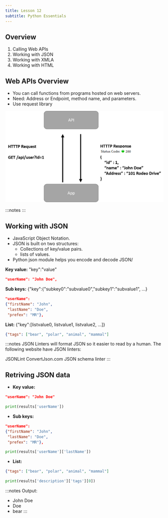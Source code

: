 ```yaml
---
title: Lesson 12
subtitle: Python Essentials
---
```


## Overview

1. Calling Web APIs 
1. Working with JSON
1. Working with XMLA
1. Working with HTML

## Web APIs Overview

- You can call functions from programs hosted on web servers.
- Need: Address or Endpoint, method name, and parameters.
- Use request library

![image](../media/api.png)

:::notes
:::

## Working with JSON

- JavaScript Object Notation.
- JSON is built on two structures:
  - Collections of key/value pairs.
  - lists of values.
- Python json module helps you encode and decode JSON/

**Key value:** "key":"value"

```json
"userName": "John Doe", 
```

**Sub keys:** {"key":{"subkey0":"subvalue0","subkey1":"subvalue1", …}

```json
"userName":
{"firstName": "John",
 "lastName": "Doe", 
 "prefex": "MR"},
```

**List:** {"key":[listvalue0, listvalue1, listvalue2, …]}

```json
{"tags": ["bear", "polar", "animal", "mammal"] 
```

:::notes
JSON Linters will format JSON so it easier to read by a human. The following website have JSON linters:

JSONLint
ConvertJson.com
JSON schema linter
:::

## Retriving JSON data

- **Key value:** 

```json
"userName": "John Doe" 
```

```python
print(results['userName'])
```

- **Sub keys:** 

```json
"userName":
{"firstName": "John",
 "lastName": "Doe", 
 "prefex": "MR"},
```

```python
print(results['userName']['lastName'])
```

- **List:** 

```json
{"tags": ["bear", "polar", "animal", "mammal"] 
```

```python
print(results['description']['tags'][0])
```

:::notes
Output:
- John Doe
- Doe
- bear
:::